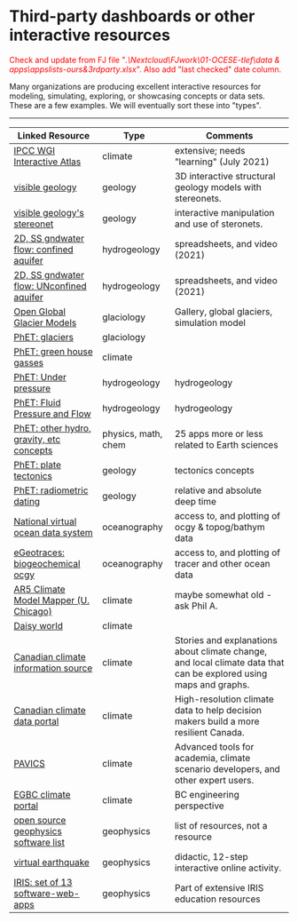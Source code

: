 # Third-party dashboards or other interactive resources

<span style="color:red">Check and update from FJ file "_.\Nextcloud\FJwork\01-OCESE-tlef\data & apps\appslists-ours&3rdparty.xlsx_". Also add "last checked" date column.</span>

Many organizations are producing excellent interactive resources for modeling, simulating, exploring, or showcasing concepts or data sets. These are a few examples. We will eventually sort these into "types".

---

| Linked Resource | Type | Comments |
| ------- | ------- | ------- |
| [IPCC WGI Interactive Atlas](https://interactive-atlas.ipcc.ch/) | climate | extensive; needs "learning" (July 2021) |
| [visible geology](https://app.visiblegeology.com/) | geology | 3D interactive structural geology models with stereonets. |
| [visible geology's stereonet](https://app.visiblegeology.com/stereonet.html) | geology | interactive manipulation and use of steronets. |
| [2D, SS gndwater flow: confined aquifer](https://www.youtube.com/watch?v=PvUWXQCEjpc) | hydrogeology | spreadsheets, and video (2021) |
| [2D, SS gndwater flow: UNconfined aquifer](https://www.youtube.com/watch?v=9Wmkugy3XdQ) | hydrogeology | spreadsheets, and video (2021) |
| [Open Global Glacier Models](https://edu.oggm.org/en/latest/index.html) | glaciology | Gallery, global glaciers, simulation model |
| [PhET: glaciers](https://phet.colorado.edu/en/simulations/glaciers) | glaciology |  |
| [PhET: green house gasses](https://phet.colorado.edu/en/simulations/greenhouse) | climate |  |
| [PhET: Under pressure](https://phet.colorado.edu/en/simulations/under-pressure) | hydrogeology | hydrogeology |
| [PhET: Fluid Pressure and Flow](https://phet.colorado.edu/en/simulations/fluid-pressure-and-flow) | hydrogeology | hydrogeology |
| [PhET: other hydro, gravity, etc concepts](https://phet.colorado.edu/en/simulations/filter?subjects=earth-science) | physics, math, chem | 25 apps more or less related to Earth sciences |
| [PhET: plate tectonics ](https://phet.colorado.edu/en/simulations/plate-tectonics) | geology | tectonics concepts |
| [PhET: radiometric dating](https://phet.colorado.edu/en/simulations/radioactive-dating-game) | geology | relative and absolute deep time |
| [National virtual ocean data system](https://data.pmel.noaa.gov/nvods/las/UI.vm) | oceanography | access to, and plotting of ocgy & topog/bathym data |
| [eGeotraces: biogeochemical ocgy](https://www.egeotraces.org/) | oceanography | access to, and plotting of tracer and other ocean data |
| [AR5 Climate Model Mapper (U. Chicago)](http://climatemodels.uchicago.edu/maps/) | climate | maybe somewhat old - ask Phil A.  |
| [Daisy world](https://www.novamodeler.com/model-library/daisyworld/) | climate |  |
| [Canadian climate information source](https://climateatlas.ca/) | climate | Stories and explanations about climate change, and local climate data that can be explored using maps and graphs. |
| [Canadian climate data portal](https://climatedata.ca/) | climate | High-resolution climate data to help decision makers build a more resilient Canada. |
| [PAVICS](https://pavics.ouranos.ca/index.html) | climate | Advanced tools for academia, climate scenario developers, and other expert users. |
| [EGBC climate portal](https://www.egbc.ca/Practice-Resources/Programs-Resources/Climate-Sustainability/Climate-Change-Information-Portal) | climate | BC engineering perspective |
| [open source geophysics software list](https://en.wikipedia.org/wiki/Comparison_of_free_geophysics_software) | geophysics | list of resources, not a resource |
| [virtual earthquake](https://www.sciencecourseware.org/VirtualEarthquake/) | geophysics | didactic, 12-step interactive online activity.  |
| [IRIS: set of 13 software-web-apps](https://www.iris.edu/hq/inclass/search#type[]=7&language[]=1) | geophysics | Part of extensive IRIS education resources |
